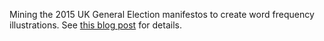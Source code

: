 Mining the 2015 UK General Election manifestos to create word frequency illustrations. See [this blog post](http://markb.co.uk/election-2015-manifesto-mining.html) for details. 